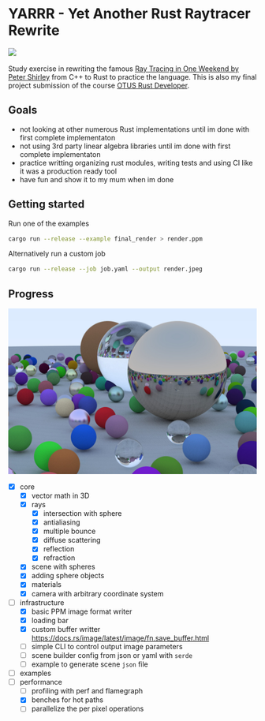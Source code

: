 # YARRR - Yet Another Rust Raytracer Rewrite

[![](https://github.com/mihsamusev/yarrr/actions/workflows/build.yml/badge.svg)](https://github.com/mihsamusev/yarrr/actions/workflows/build.yml)

Study exercise in rewriting the famous [Ray Tracing in One Weekend by Peter Shirley](https://raytracing.github.io/books/RayTracingInOneWeekend.html#thevec3class/vec3utilityfunctions) from C++ to Rust to practice the language. This is also my final project submission of the course [OTUS Rust Developer](https://otus.ru/lessons/rust-developer/).

## Goals

- not looking at other numerous Rust implementations until im done with first complete implementaton
- not using 3rd party linear algebra libraries until im done with first complete implementaton
- practice writting organizing rust modules, writing tests and using CI like it was a production ready tool
- have fun and show it to my mum when im done

## Getting started

Run one of the examples

```sh
cargo run --release --example final_render > render.ppm
```

Alternatively run a custom job

```sh
cargo run --release --job job.yaml --output render.jpeg
```

## Progress

![](/doc/final_render_1200.jpeg)

- [x] core
  - [x] vector math in 3D
  - [x] rays
    - [x] intersection with sphere
    - [x] antialiasing
    - [x] multiple bounce
    - [x] diffuse scattering
    - [x] reflection
    - [x] refraction
  - [x] scene with spheres
  - [x] adding sphere objects
  - [x] materials
  - [x] camera with arbitrary coordinate system
- [ ] infrastructure
  - [x] basic PPM image format writer
  - [x] loading bar
  - [x] custom buffer writter https://docs.rs/image/latest/image/fn.save_buffer.html
  - [ ] simple CLI to control output image parameters
  - [ ] scene builder config from json or yaml with `serde`
  - [ ] example to generate scene `json` file
- [ ] examples
- [ ] performance
  - [ ] profiling with perf and flamegraph
  - [x] benches for hot paths
  - [ ] parallelize the per pixel operations
